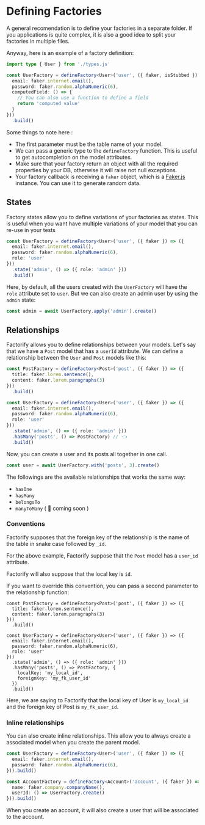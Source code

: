 # Defining Factories

A general recomendation is to define your factories in a separate folder. If you applications is quite complex, it is also a good idea to split your factories in multiple files.

Anyway, here is an example of a factory definition:

```ts
import type { User } from './types.js'

const UserFactory = defineFactory<User>('user', ({ faker, isStubbed }) => ({
  email: faker.internet.email(), 
  password: faker.random.alphaNumeric(6),
  computedField: () => {
    // You can also use a function to define a field
    return 'computed value'
  }
}))
  .build()
```

Some things to note here :
- The first parameter must be the table name of your model. 
- We can pass a generic type to the `defineFactory` function. This is useful to get autocompletion on the model attributes.
- Make sure that your factory return an object with all the required properties by your DB, otherwise it will raise not null exceptions.
- Your factory callback is receiving a `faker` object, which is a [Faker.js](https://fakerjs.dev/guide/) instance. You can use it to generate random data.

## States

Factory states allow you to define variations of your factories as states. This is useful when you want have multiple variations of your model that you can re-use in your tests

```ts
const UserFactory = defineFactory<User>('user', ({ faker }) => ({
  email: faker.internet.email(), 
  password: faker.random.alphaNumeric(6),
  role: 'user'
}))
  .state('admin', () => ({ role: 'admin' }))
  .build()
```

Here, by default, all the users created with the `UserFactory` will have the `role` attribute set to `user`. But we can also create an admin user by using the `admin` state:

```ts
const admin = await UserFactory.apply('admin').create()
```

## Relationships

Factorify allows you to define relationships between your models. Let's say that we have a `Post` model that has a `userId` attribute. We can define a relationship between the `User` and `Post` models like this:

```ts
const PostFactory = defineFactory<Post>('post', ({ faker }) => ({
  title: faker.lorem.sentence(),
  content: faker.lorem.paragraphs(3)
}))
  .build()

const UserFactory = defineFactory<User>('user', ({ faker }) => ({
  email: faker.internet.email(), 
  password: faker.random.alphaNumeric(6),
  role: 'user'
}))
  .state('admin', () => ({ role: 'admin' }))
  .hasMany('posts', () => PostFactory) // 👈
  .build()
```

Now, you can create a user and its posts all together in one call.

```ts
const user = await UserFactory.with('posts', 3).create()
```

The followings are the available relationships that works the same way:

- `hasOne`
- `hasMany`
- `belongsTo`
- `manyToMany` ( 🚧 coming soon )

### Conventions

Factorify supposes that the foreign key of the relationship is the name of the table in snake case followed by `_id`.

For the above example, Factorify suppose that the `Post` model has a `user_id` attribute. 

Factorify will also suppose that the local key is `id`. 

If you want to override this convention, you can pass a second parameter to the relationship function:

```ts{13-16}
const PostFactory = defineFactory<Post>('post', ({ faker }) => ({
  title: faker.lorem.sentence(),
  content: faker.lorem.paragraphs(3)
}))
  .build()

const UserFactory = defineFactory<User>('user', ({ faker }) => ({
  email: faker.internet.email(), 
  password: faker.random.alphaNumeric(6),
  role: 'user'
}))
  .state('admin', () => ({ role: 'admin' }))
  .hasMany('posts', () => PostFactory, { 
    localKey: 'my_local_id',
    foreignKey: 'my_fk_user_id'
  })
  .build()
```

Here, we are saying to Factorify that the local key of User is `my_local_id` and the foreign key of Post is `my_fk_user_id`.

### Inline relationships

You can also create inline relationships. This allow you to always create a associated model when you create the parent model.

```ts
const UserFactory = defineFactory<User>('user', ({ faker }) => ({
  email: faker.internet.email(), 
  password: faker.random.alphaNumeric(6),
})).build()

const AccountFactory = defineFactory<Account>('account', ({ faker }) => ({
  name: faker.company.companyName(),
  userId: () => UserFactory.create()
})).build()
```

When you create an account, it will also create a user that will be associated to the account.
